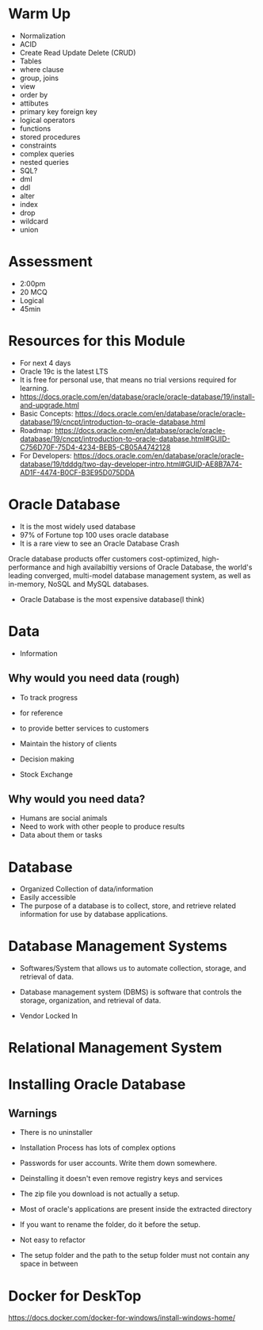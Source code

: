 # Warm Up

- Normalization
- ACID
- Create Read Update Delete (CRUD)
- Tables
- where clause
- group, joins
- view
- order by
- attibutes
- primary key foreign key
- logical operators
- functions
- stored procedures
- constraints
- complex queries
- nested queries
- SQL?
- dml
- ddl
- alter
- index
- drop
- wildcard
- union

# Assessment

- 2:00pm
- 20 MCQ
- Logical
- 45min

# Resources for this Module

- For next 4 days
- Oracle 19c is the latest LTS
- It is free for personal use, that means no trial versions required for learning.
- https://docs.oracle.com/en/database/oracle/oracle-database/19/install-and-upgrade.html
- Basic Concepts: https://docs.oracle.com/en/database/oracle/oracle-database/19/cncpt/introduction-to-oracle-database.html
- Roadmap: https://docs.oracle.com/en/database/oracle/oracle-database/19/cncpt/introduction-to-oracle-database.html#GUID-C756D70F-75D4-4234-BEB5-CB05A4742128
- For Developers: https://docs.oracle.com/en/database/oracle/oracle-database/19/tdddg/two-day-developer-intro.html#GUID-AE8B7A74-AD1F-4474-B0CF-B3E95D075DDA

# Oracle Database

- It is the most widely used database
- 97% of Fortune top 100 uses oracle database
- It is a rare view to see an Oracle Database Crash

Oracle database products offer customers cost-optimized, high-performance and high availabiltiy versions of Oracle Database, the world's leading converged, multi-model database management system, as well as in-memory, NoSQL and MySQL databases.

- Oracle Database is the most expensive database(I think)

# Data

- Information

## Why would you need data (rough)

- To track progress
- for reference
- to provide better services to customers
- Maintain the history of clients
- Decision making

- Stock Exchange

## Why would you need data?

- Humans are social animals
- Need to work with other people to produce results
- Data about them or tasks

# Database

- Organized Collection of data/information
- Easily accessible
- The purpose of a database is to collect, store, and retrieve related information for use by database applications.

# Database Management Systems

- Softwares/System that allows us to automate collection, storage, and retrieval of data.

- Database management system (DBMS) is software that controls the storage, organization, and retrieval of data.

- Vendor Locked In

# Relational Management System


# Installing Oracle Database

## Warnings

- There is no uninstaller
- Installation Process has lots of complex options
- Passwords for user accounts. Write them down somewhere.
- Deinstalling it doesn't even remove registry keys and services
- The zip file you download is not actually a setup. 
- Most of oracle's applications are present inside the extracted directory
- If you want to rename the folder, do it before the setup.
- Not easy to refactor

- The setup folder and the path to the setup folder must not contain any space in between


# Docker for DeskTop

https://docs.docker.com/docker-for-windows/install-windows-home/